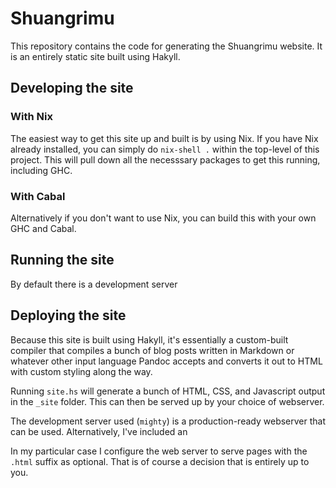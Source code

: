 Shuangrimu
==========

This repository contains the code for generating the Shuangrimu website. It is
an entirely static site built using Hakyll.

Developing the site
------------------

### With Nix

The easiest way to get this site up and built is by using Nix. If you have Nix
already installed, you can simply do `nix-shell .` within the top-level of this
project. This will pull down all the necesssary packages to get this running,
including GHC.

### With Cabal

Alternatively if you don't want to use Nix, you can build this with your own GHC
and Cabal.

Running the site
----------------

By default there is a development server

Deploying the site
------------------

Because this site is built using Hakyll, it's essentially a custom-built
compiler that compiles a bunch of blog posts written in Markdown or whatever
other input language Pandoc accepts and converts it out to HTML with custom
styling along the way.

Running `site.hs` will generate a bunch of HTML, CSS, and Javascript output in
the `_site` folder. This can then be served up by your choice of webserver.

The development server used (`mighty`) is a production-ready webserver that can
be used. Alternatively, I've included an 

In my particular case I configure the web server to serve pages with the `.html`
suffix as optional. That is of course a decision that is entirely up to you.
